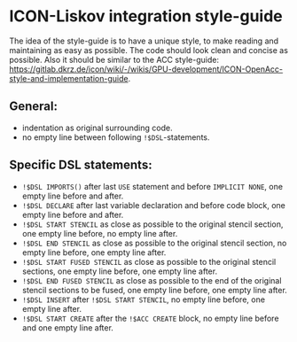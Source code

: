 # ICON-Liskov integration style-guide

The idea of the style-guide is to have a unique style, to make reading and maintaining as easy as possible.
The code should look clean and concise as possible. Also it should be similar to the ACC style-guide: https://gitlab.dkrz.de/icon/wiki/-/wikis/GPU-development/ICON-OpenAcc-style-and-implementation-guide.

## General:

- indentation as original surrounding code.
- no empty line between following `!$DSL`-statements.

## Specific DSL statements:

- `!$DSL IMPORTS()` after last `USE` statement and before `IMPLICIT NONE`, one empty line before and after.
- `!$DSL DECLARE` after last variable declaration and before code block, one empty line before and after.
- `!$DSL START STENCIL` as close as possible to the original stencil section, one empty line before, no empty line after.
- `!$DSL END STENCIL` as close as possible to the original stencil section, no empty line before, one empty line after.
- `!$DSL START FUSED STENCIL` as close as possible to the original stencil sections, one empty line before, one empty line after.
- `!$DSL END FUSED STENCIL` as close as possible to the end of the original stencil sections to be fused, one empty line before, one empty line after.
- `!$DSL INSERT` after `!$DSL START STENCIL`, no empty line before, one empty line after.
- `!$DSL START CREATE` after the `!$ACC CREATE` block, no empty line before and one empty line after.
